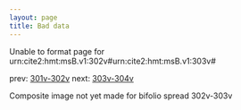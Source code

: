 ```yaml
---
layout: page
title: Bad data
---
```


Unable to format page for urn:cite2:hmt:msB.v1:302v#urn:cite2:hmt:msB.v1:303v#

prev: [301v-302v](../301v-302v/) next: [303v-304v](../303v-304v/)

Composite image not yet made for bifolio spread 302v-303v

